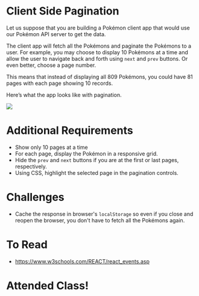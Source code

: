 
# Client Side Pagination

Let us suppose that you are building a Pokémon client app that would use our Pokémon API server to get the data.

The client app will fetch all the Pokémons and paginate the Pokémons to a user. For example, you may choose to display 10 Pokémons at a time and allow the user to navigate back and forth using `next` and `prev` buttons. Or even better, choose a page number.

This means that instead of displaying all 809 Pokémons, you could have 81 pages with each page showing 10 records.

Here’s what the app looks like with pagination.

![](https://cdn.discordapp.com/attachments/1017862173881544775/1040360698523418705/image.png)

# Additional Requirements

- Show only 10 pages at a time
- For each page, display the Pokémon in a responsive grid.
- Hide the `prev` and `next` buttons if you are at the first or last pages, respectively.
- Using CSS, highlight the selected page in the pagination controls.

# Challenges

- Cache the response in browser's `localStorage` so even if you close and reopen the browser, you don't have to fetch all the Pokémons again.

# To Read

- https://www.w3schools.com/REACT/react_events.asp

# Attended Class!
